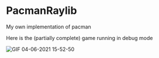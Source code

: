 # PacmanRaylib
My own implementation of pacman

Here is the (partially complete) game running in debug mode  

![GIF 04-06-2021 15-52-50](https://user-images.githubusercontent.com/35415676/120821934-ca2c8100-c54d-11eb-939f-71fd50d425f6.gif)
